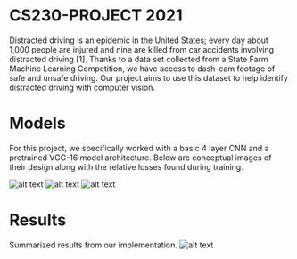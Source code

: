 # CS230-PROJECT  2021
Distracted driving is an epidemic in the United States; every day about 1,000 people are injured and nine are killed from car accidents involving distracted driving [1]. Thanks to a data set collected from a State Farm Machine Learning Competition, we have access to dash-cam footage of safe and unsafe driving. Our project aims to use this dataset to help identify distracted driving with computer vision.

# Models
For this project, we specifically worked with a basic 4 layer CNN and a pretrained VGG-16 model architecture. Below are conceptual images of their design along with the relative losses found during training.

![alt text](https://user-images.githubusercontent.com/32311654/54494974-220f3c80-489d-11e9-98b0-59bbd2c70cac.png)
![alt text](https://user-images.githubusercontent.com/32311654/54494996-4ff48100-489d-11e9-807d-684cfc38856b.png)
![alt text](https://user-images.githubusercontent.com/32311654/54495015-6dc1e600-489d-11e9-9f4f-59dedd045f3d.png)

# Results
Summarized results from our implementation.
![alt text](https://user-images.githubusercontent.com/32311654/54495033-892cf100-489d-11e9-8005-46840f4b855d.png)

